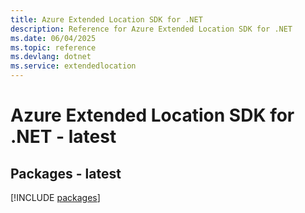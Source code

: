 ```yaml
---
title: Azure Extended Location SDK for .NET
description: Reference for Azure Extended Location SDK for .NET
ms.date: 06/04/2025
ms.topic: reference
ms.devlang: dotnet
ms.service: extendedlocation
---
```

# Azure Extended Location SDK for .NET - latest
## Packages - latest
[!INCLUDE [packages](extended-location-index.md)]